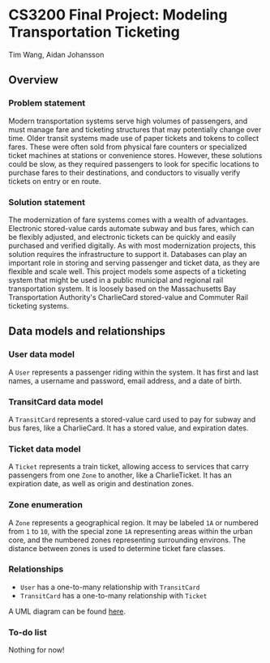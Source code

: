 # CS3200 Final Project: Modeling Transportation Ticketing
Tim Wang, Aidan Johansson

## Overview

### Problem statement
Modern transportation systems serve high volumes of passengers, and must manage fare and ticketing structures that may potentially change over time. Older transit systems made use of paper tickets and tokens to collect fares. These were often sold from physical fare counters or specialized ticket machines at stations or convenience stores. However, these solutions could be slow, as they required passengers to look for specific locations to purchase fares to their destinations, and conductors to visually verify tickets on entry or en route.

### Solution statement
The modernization of fare systems comes with a wealth of advantages. Electronic stored-value cards automate subway and bus fares, which can be flexibly adjusted, and electronic tickets can be quickly and easily purchased and verified digitally. As with most modernization projects, this solution requires the infrastructure to support it. Databases can play an important role in storing and serving passenger and ticket data, as they are flexible and scale well. This project models some aspects of a ticketing system that might be used in a public municipal and regional rail transportation system. It is loosely based on the Massachusetts Bay Transportation Authority's CharlieCard stored-value and Commuter Rail ticketing systems.

## Data models and relationships

### User data model
A `User` represents a passenger riding within the system. It has first and last names, a username and password, email address, and a date of birth.

### TransitCard data model
A `TransitCard` represents a stored-value card used to pay for subway and bus fares, like a CharlieCard. It has a stored value, and expiration dates.

### Ticket data model
A `Ticket` represents a train ticket, allowing access to services that carry passengers from one `Zone` to another, like a CharlieTicket. It has an expiration date, as well as origin and destination zones.

### Zone enumeration
A `Zone` represents a geographical region. It may be labeled `1A` or numbered from `1` to `10`, with the special zone `1A` representing areas within the urban core, and the numbered zones representing surrounding environs. The distance between zones is used to determine ticket fare classes.

### Relationships
- `User` has a one-to-many relationship with `TransitCard`
- `TransitCard` has a one-to-many relationship with `Ticket`

A UML diagram can be found [here](/diagram.pdf).

### To-do list
Nothing for now!
